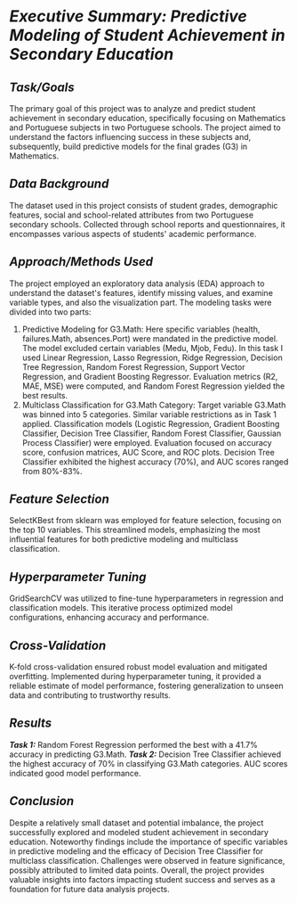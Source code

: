 # ***Executive Summary: Predictive Modeling of Student Achievement in Secondary Education***

## ***Task/Goals*** 
The primary goal of this project was to analyze and predict student achievement in secondary education, specifically focusing on Mathematics and Portuguese subjects in two Portuguese schools. The project aimed to understand the factors influencing success in these subjects and, subsequently, build predictive models for the final grades (G3) in Mathematics.

## ***Data Background***
The dataset used in this project consists of student grades, demographic features, social and school-related attributes from two Portuguese secondary schools. Collected through school reports and questionnaires, it encompasses various aspects of students' academic performance.

## ***Approach/Methods Used***
The project employed an exploratory data analysis (EDA) approach to understand the dataset's features, identify missing values, and examine variable types, and also the visualization part. The modeling tasks were divided into two parts:
  1. Predictive Modeling for G3.Math: Here specific variables (health, failures.Math, absences.Port) were mandated in the predictive model. The model excluded certain variables (Medu, Mjob, Fedu). In this task I used Linear Regression, Lasso Regression, Ridge Regression, Decision Tree Regression, Random Forest Regression, Support Vector Regression, and Gradient Boosting Regressor. Evaluation metrics (R2, MAE, MSE) were computed, and Random Forest Regression yielded the best results.
  2. Multiclass Classification for G3.Math Category: Target variable G3.Math was binned into 5 categories. Similar variable restrictions as in Task 1 applied. Classification models (Logistic Regression, Gradient Boosting Classifier, Decision Tree Classifier, Random Forest Classifier, Gaussian Process Classifier) were employed. Evaluation focused on accuracy score, confusion matrices, AUC Score, and ROC plots. Decision Tree Classifier exhibited the highest accuracy (70%), and AUC scores ranged from 80%-83%.

## ***Feature Selection***
SelectKBest from sklearn was employed for feature selection, focusing on the top 10 variables. This streamlined models, emphasizing the most influential features for both predictive modeling and multiclass classification.

## ***Hyperparameter Tuning***
GridSearchCV was utilized to fine-tune hyperparameters in regression and classification models. This iterative process optimized model configurations, enhancing accuracy and performance.

## ***Cross-Validation***
K-fold cross-validation ensured robust model evaluation and mitigated overfitting. Implemented during hyperparameter tuning, it provided a reliable estimate of model performance, fostering generalization to unseen data and contributing to trustworthy results.

## ***Results***
***Task 1:*** Random Forest Regression performed the best with a 41.7% accuracy in predicting G3.Math.
***Task 2:*** Decision Tree Classifier achieved the highest accuracy of 70% in classifying G3.Math categories. AUC scores indicated good model performance.

## ***Conclusion***
Despite a relatively small dataset and potential imbalance, the project successfully explored and modeled student achievement in secondary education. Noteworthy findings include the importance of specific variables in predictive modeling and the efficacy of Decision Tree Classifier for multiclass classification. Challenges were observed in feature significance, possibly attributed to limited data points. Overall, the project provides valuable insights into factors impacting student success and serves as a foundation for future data analysis projects.
